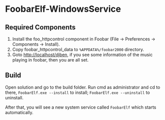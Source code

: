 FoobarElf-WindowsService
========================

## Required Components

1. Install the foo_httpcontrol component in Foobar (File -> Preferences -> Components -> Install).
2. Copy foobar_httpcontrol_data to `%APPDATA%/foobar2000` directory.
3. Goto [http://localhost/djben](http://127.0.0.1:8888/djben), if you see some information of the music playing in foobar, then you are all set.

## Build

Open solution and go to the build folder. Run cmd as administrator and cd to there, `FoobarElf.exe --install` to install; `FoobarElf.exe --uninstall` to uninstall.

After that, you will see a new system service called `FoobarElf` which starts automatically.
